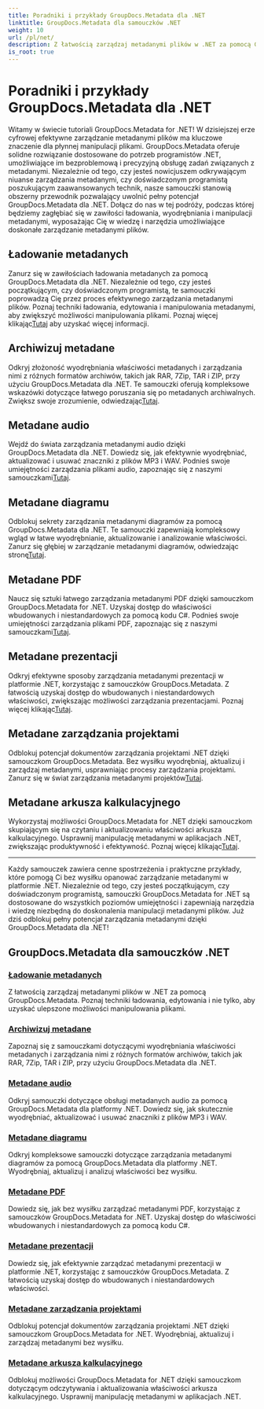 ```yaml
---
title: Poradniki i przykłady GroupDocs.Metadata dla .NET
linktitle: GroupDocs.Metadata dla samouczków .NET
weight: 10
url: /pl/net/
description: Z łatwością zarządzaj metadanymi plików w .NET za pomocą GroupDocs.Metadata. Poznaj techniki ładowania, edytowania i nie tylko, aby uzyskać ulepszone możliwości manipulowania plikami.
is_root: true
---
```


# Poradniki i przykłady GroupDocs.Metadata dla .NET

Witamy w świecie tutoriali GroupDocs.Metadata for .NET! W dzisiejszej erze cyfrowej efektywne zarządzanie metadanymi plików ma kluczowe znaczenie dla płynnej manipulacji plikami. GroupDocs.Metadata oferuje solidne rozwiązanie dostosowane do potrzeb programistów .NET, umożliwiające im bezproblemową i precyzyjną obsługę zadań związanych z metadanymi. Niezależnie od tego, czy jesteś nowicjuszem odkrywającym niuanse zarządzania metadanymi, czy doświadczonym programistą poszukującym zaawansowanych technik, nasze samouczki stanowią obszerny przewodnik pozwalający uwolnić pełny potencjał GroupDocs.Metadata dla .NET. Dołącz do nas w tej podróży, podczas której będziemy zagłębiać się w zawiłości ładowania, wyodrębniania i manipulacji metadanymi, wyposażając Cię w wiedzę i narzędzia umożliwiające doskonałe zarządzanie metadanymi plików.

## Ładowanie metadanych  
Zanurz się w zawiłościach ładowania metadanych za pomocą GroupDocs.Metadata dla .NET. Niezależnie od tego, czy jesteś początkującym, czy doświadczonym programistą, te samouczki poprowadzą Cię przez proces efektywnego zarządzania metadanymi plików. Poznaj techniki ładowania, edytowania i manipulowania metadanymi, aby zwiększyć możliwości manipulowania plikami. Poznaj więcej klikając[Tutaj](./metadata-loading/) aby uzyskać więcej informacji.

## Archiwizuj metadane  
 Odkryj złożoność wyodrębniania właściwości metadanych i zarządzania nimi z różnych formatów archiwów, takich jak RAR, 7Zip, TAR i ZIP, przy użyciu GroupDocs.Metadata dla .NET. Te samouczki oferują kompleksowe wskazówki dotyczące łatwego poruszania się po metadanych archiwalnych. Zwiększ swoje zrozumienie, odwiedzając[Tutaj](./archive-metadata/).

## Metadane audio  
 Wejdź do świata zarządzania metadanymi audio dzięki GroupDocs.Metadata dla .NET. Dowiedz się, jak efektywnie wyodrębniać, aktualizować i usuwać znaczniki z plików MP3 i WAV. Podnieś swoje umiejętności zarządzania plikami audio, zapoznając się z naszymi samouczkami[Tutaj](./audio-metadata/).

## Metadane diagramu  
Odblokuj sekrety zarządzania metadanymi diagramów za pomocą GroupDocs.Metadata dla .NET. Te samouczki zapewniają kompleksowy wgląd w łatwe wyodrębnianie, aktualizowanie i analizowanie właściwości. Zanurz się głębiej w zarządzanie metadanymi diagramów, odwiedzając stronę[Tutaj](./diagram-metadata/).

## Metadane PDF  
 Naucz się sztuki łatwego zarządzania metadanymi PDF dzięki samouczkom GroupDocs.Metadata for .NET. Uzyskaj dostęp do właściwości wbudowanych i niestandardowych za pomocą kodu C#. Podnieś swoje umiejętności zarządzania plikami PDF, zapoznając się z naszymi samouczkami[Tutaj](./pdf-metadata/).

## Metadane prezentacji  
 Odkryj efektywne sposoby zarządzania metadanymi prezentacji w platformie .NET, korzystając z samouczków GroupDocs.Metadata. Z łatwością uzyskaj dostęp do wbudowanych i niestandardowych właściwości, zwiększając możliwości zarządzania prezentacjami. Poznaj więcej klikając[Tutaj](./presentation-metadata/).

## Metadane zarządzania projektami  
 Odblokuj potencjał dokumentów zarządzania projektami .NET dzięki samouczkom GroupDocs.Metadata. Bez wysiłku wyodrębniaj, aktualizuj i zarządzaj metadanymi, usprawniając procesy zarządzania projektami. Zanurz się w świat zarządzania metadanymi projektów[Tutaj](./project-management-metadata/).

## Metadane arkusza kalkulacyjnego  
Wykorzystaj możliwości GroupDocs.Metadata for .NET dzięki samouczkom skupiającym się na czytaniu i aktualizowaniu właściwości arkusza kalkulacyjnego. Usprawnij manipulację metadanymi w aplikacjach .NET, zwiększając produktywność i efektywność. Poznaj więcej klikając[Tutaj](./spreadsheet-metadata/).

----
Każdy samouczek zawiera cenne spostrzeżenia i praktyczne przykłady, które pomogą Ci bez wysiłku opanować zarządzanie metadanymi w platformie .NET. Niezależnie od tego, czy jesteś początkującym, czy doświadczonym programistą, samouczki GroupDocs.Metadata for .NET są dostosowane do wszystkich poziomów umiejętności i zapewniają narzędzia i wiedzę niezbędną do doskonalenia manipulacji metadanymi plików. Już dziś odblokuj pełny potencjał zarządzania metadanymi dzięki GroupDocs.Metadata dla .NET! 

## GroupDocs.Metadata dla samouczków .NET
### [Ładowanie metadanych](./metadata-loading/)
Z łatwością zarządzaj metadanymi plików w .NET za pomocą GroupDocs.Metadata. Poznaj techniki ładowania, edytowania i nie tylko, aby uzyskać ulepszone możliwości manipulowania plikami.
### [Archiwizuj metadane](./archive-metadata/)
Zapoznaj się z samouczkami dotyczącymi wyodrębniania właściwości metadanych i zarządzania nimi z różnych formatów archiwów, takich jak RAR, 7Zip, TAR i ZIP, przy użyciu GroupDocs.Metadata dla .NET.
### [Metadane audio](./audio-metadata/)
Odkryj samouczki dotyczące obsługi metadanych audio za pomocą GroupDocs.Metadata dla platformy .NET. Dowiedz się, jak skutecznie wyodrębniać, aktualizować i usuwać znaczniki z plików MP3 i WAV.
### [Metadane diagramu](./diagram-metadata/)
Odkryj kompleksowe samouczki dotyczące zarządzania metadanymi diagramów za pomocą GroupDocs.Metadata dla platformy .NET. Wyodrębniaj, aktualizuj i analizuj właściwości bez wysiłku.
### [Metadane PDF](./pdf-metadata/)
Dowiedz się, jak bez wysiłku zarządzać metadanymi PDF, korzystając z samouczków GroupDocs.Metadata for .NET. Uzyskaj dostęp do właściwości wbudowanych i niestandardowych za pomocą kodu C#.
### [Metadane prezentacji](./presentation-metadata/)
Dowiedz się, jak efektywnie zarządzać metadanymi prezentacji w platformie .NET, korzystając z samouczków GroupDocs.Metadata. Z łatwością uzyskaj dostęp do wbudowanych i niestandardowych właściwości.
### [Metadane zarządzania projektami](./project-management-metadata/)
Odblokuj potencjał dokumentów zarządzania projektami .NET dzięki samouczkom GroupDocs.Metadata for .NET. Wyodrębniaj, aktualizuj i zarządzaj metadanymi bez wysiłku.
### [Metadane arkusza kalkulacyjnego](./spreadsheet-metadata/)
Odblokuj możliwości GroupDocs.Metadata for .NET dzięki samouczkom dotyczącym odczytywania i aktualizowania właściwości arkusza kalkulacyjnego. Usprawnij manipulację metadanymi w aplikacjach .NET.